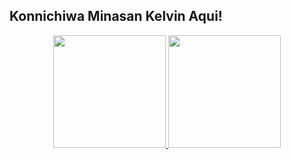 ## Konnichiwa Minasan Kelvin Aqui!

<div align="center">
  <a href="https://github.com/rafaballerini">
  <img height="180em" src="https://github-readme-stats.vercel.app/api?username=IKelvinDiasI&show_icons=true&theme=dark&include_all_commits=true&count_private=true"/>
  <img height="180em" src="https://github-readme-stats.vercel.app/api/top-langs/?username=IKelvinDiasI&layout=compact&langs_count=7&theme=dark"/>
</div>

  
